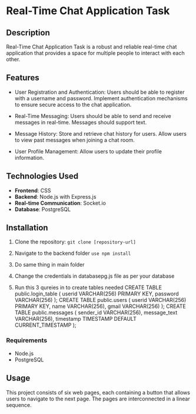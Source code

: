 # Real-Time Chat Application Task

## Description

Real-Time Chat Application Task is a robust and reliable real-time chat application that provides a space for multiple people to interact with each other.

## Features

- User Registration and Authentication: Users should be able to register with a username and
password. Implement authentication mechanisms to ensure secure access to the chat application.

- Real-Time Messaging: Users should be able to send and receive messages in real-time. Messages should support text.

- Message History: Store and retrieve chat history for users. Allow users to view past messages
when joining a chat room.

- User Profile Management: Allow users to update their profile information.

## Technologies Used

- **Frontend**: CSS
- **Backend**: Node.js with Express.js
- **Real-time Communication**: Socket.io
- **Database**: PostgreSQL

## Installation
1. Clone the repository: `git clone [repository-url]`

2. Navigate to the backend folder 
    `use npm install`
3. Do same thing in main folder

4. Change the credentials in databasepg.js file as per your database

5. Run this 3 qureies in to create tables needed
    CREATE TABLE public.login_table
    (
    userid VARCHAR(256) PRIMARY KEY,
    password VARCHAR(256)
    );
    CREATE TABLE public.users
    (
    userid VARCHAR(256) PRIMARY KEY,
    name VARCHAR(256),
    gmail VARCHAR(256)
    );
    CREATE TABLE public.messages
    (
    sender_id VARCHAR(256),
    message_text VARCHAR(256),
    timestamp TIMESTAMP DEFAULT CURRENT_TIMESTAMP
    );

### Requirements

- Node.js
- PostgreSQL


## Usage
This project consists of six web pages, each containing a button that allows users to navigate to the next page. The pages are interconnected in a linear sequence.


